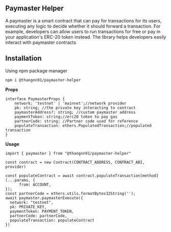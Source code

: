 ## Paymaster Helper

A paymaster is a smart contract that can pay for transactions for its users, executing any logic to decide whether it should forward a transaction. For example, developers can allow users to run transactions for free or pay in your application's ERC-20 token instead. The library helps developers easily interact with paymaster contracts

## Installation

Using npm package manager

```
npm i @thangnn91/paymaster-helper

```

**Props**

```
interface PaymasterProps {
    network: 'testnet' | 'mainnet';//network provider
    pk: string; //the private key interacting to contract
    paymasterAddress?: string; //custom paymaster address
    paymentToken: string;//erc20 token to pay gas
    partnerCode: string; //Partner code used for reference
    populateTransaction: ethers.PopulatedTransaction;//populated transaction
}
```

**Usage**

```
import { paymaster } from "@thangnn91/paymaster-helper"

const contract = new Contract(CONTRACT_ADDRESS, CONTRACT_ABI, provider)

const populateContract = await contract.populateTransaction[method](...params, {
      from: ACCOUNT,
});
const partnerCode = ethers.utils.formatBytes32String('');
await paymaster.paymasterExecute({
  network: "testnet",
  pk: PRIVATE_KEY,
  paymentToken: PAYMENT_TOKEN,
  partnerCode: partnerCode,
  populateTransaction: populateContract
})
```
